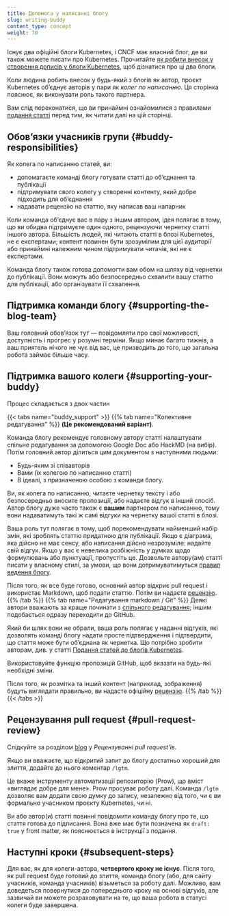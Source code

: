 ```yaml
---
title: Допомога у написанні блогу
slug: writing-buddy
content_type: concept
weight: 70
---
```


<!-- overview -->

Існує два офіційні блоги Kubernetes, і CNCF має власний блог, де ви також можете писати про Kubernetes. Прочитайте [як робити внесок у створення дописів у блоги Kubernetes](/docs/contribute/blog/), щоб дізнатися про ці два блоги.

Коли людина робить внесок у будь-який з блогів як автор, проєкт Kubernetes обʼєднує авторів у пари як _колег по написанню_. Ця сторінка пояснює, як виконувати роль такого партнера.

Вам слід переконатися, що ви принаймні ознайомилися з правилами [подання статті](/docs/contribute/blog/submission/) перед тим, як читати далі на цій сторінці.

<!-- body -->

## Обовʼязки учасників групи {#buddy-responsibilities}

Як колега по написанню статей, ви:

* допомагаєте команді блогу готувати статті до обʼєднання та публікації
* підтримувати свого колегу у створенні контенту, який добре підходить для обʼєднання
* надавати рецензію на статтю, яку написав ваш напарник

Коли команда обʼєднує вас в пару з іншим автором, ідея полягає в тому, що ви обидва підтримуєте один одного, рецензуючи чернетку статті іншого автора. Більшість людей, які читають статті в блозі Kubernetes, не є експертами; контент повинен бути зрозумілим для цієї аудиторії або принаймні належним чином підтримувати читачів, які не є експертами.

Команда блогу також готова допомогти вам обом на шляху від чернетки до публікації. Вони можуть або безпосередньо схвалити вашу статтю для публікації, або організувати її схвалення.

## Підтримка команди блогу {#supporting-the-blog-team}

Ваш головний обовʼязок тут — повідомляти про свої можливості, доступність і прогрес у розумні терміни. Якщо минає багато тижнів, а ваш приятель нічого не чує від вас, це призводить до того, що загальна робота займає більше часу.

## Підтримка вашого колеги {#supporting-your-buddy}

Процес складається з двох частин

{{< tabs name="buddy_support" >}}
{{% tab name="Колективне редагування" %}}
**(Це рекомендований варіант)**.

Команда блогу рекомендує головному автору статті налаштувати спільне редагування за допомогою Google Doc або HackMD (на вибір). Потім головний автор ділиться цим документом з наступними людьми:

* Будь-яким зі співавторів
* Вами (їх колегою по написанню статті)
* В ідеалі, з призначеною особою з команди блогу.

Ви, як колега по написанню, читаєте чернетку тексту і або безпосередньо вносите пропозиції, або надаєте відгук в інший спосіб. Автор блогу дуже часто також є **вашим** партнером по написанню, тому вони надаватимуть такі ж самі відгуки на чернетку вашої статті в блозі.

Ваша роль тут полягає в тому, щоб порекомендувати найменший набір змін, які зроблять статтю придатною для публікації. Якщо є діаграма, яка дійсно не має сенсу, або написання дійсно незрозуміле: надайте свій відгук. Якщо у вас є невелика розбіжність у думках щодо формулювань або пунктуації, пропустіть це. Дозвольте автору(ам) статті писати у власному стилі, за умови, що вони дотримуватимуться [правил ведення блогу](/docs/contribute/blog/guidelines/).

Після того, як все буде готово, основний автор відкриє pull request і використає Markdown, щоб подати статтю. Потім ви надаєте [рецензію](#pull-request-review).
{{% /tab %}}
{{% tab name="Редагування markdown / Git" %}}
Деякі автори вважають за краще починати з [спільного редагування](#buddy-support-0); іншим подобається одразу переходити до GitHub.

Який би шлях вони не обрали, ваша роль полягає у наданні відгуків, які дозволять команді блогу надати просте підтвердження і підтвердити, що стаття може бути обʼєднана як чернетка. Що потрібно зробити авторам, див. у статті [Подання статей до блогів Kubernetes](/docs/contribute/blog/submission/).

Використовуйте функцію пропозицій GitHub, щоб вказати на будь-які необхідні зміни.

Після того, як розмітка та інший контент (наприклад, зображення) будуть виглядати правильно, ви надасте офіційну [рецензію](#pull-request-review).
{{% /tab %}}
{{< /tabs >}}

## Рецензування pull request {#pull-request-review}

Слідкуйте за розділом [blog](/docs/contribute/review/reviewing-prs/#blog) у _Рецензуванні pull request'ів_.

Якщо ви вважаєте, що відкритий запит до блогу достатньо хороший для злиття, додайте до нього коментар `/lgtm`.

Це вкаже інструменту автоматизації репозиторію (Prow), що вміст «виглядає добре для мене». Prow просуває роботу далі. Команда `/lgtm` дозволяє вам додати свою думку до запису, незалежно від того, чи є ви формально учасником проєкту Kubernetes, чи ні.

Ви або автор(и) статті повинні повідомити команду блогу про те, що стаття готова до підписання. Вона вже має бути позначена як `draft: true` у front matter, як пояснюється в інструкції з подання.

## Наступні кроки {#subsequent-steps}

Для вас, як для колеги-автора, **четвертого кроку не існує**. Після того, як pull request буде готовий до злиття, команда блогу (або, для сайту учасників, команда учасників) візьметься за роботу далі. Можливо, вам доведеться повернутися до попереднього кроку на основі відгуків, але зазвичай ви можете розраховувати на те, що ваша робота в статусі колеги буде завершена.
